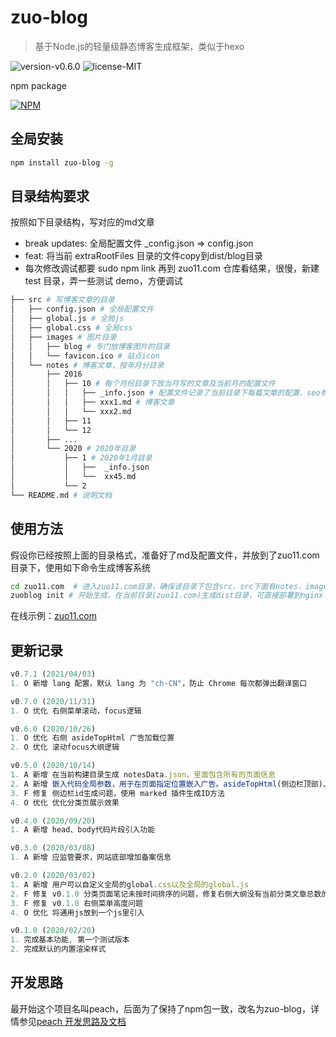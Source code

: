 # zuo-blog
> 基于Node.js的轻量级静态博客生成框架，类似于hexo

![version-v0.6.0](https://img.shields.io/badge/version-v0.6.0-yellow.svg) ![license-MIT](https://img.shields.io/badge/license-MIT-green.svg) 

npm package

[![NPM](https://nodei.co/npm/zuo-blog.png)](https://npmjs.org/package/zuo-blog)

## 全局安装
```bash
npm install zuo-blog -g
```

## 目录结构要求
按照如下目录结构，写对应的md文章

- break updates: 全局配置文件 _config.json => config.json
- feat: 将当前 extraRootFiles 目录的文件copy到dist/blog目录
- 每次修改调试都要 sudo npm link 再到 zuo11.com 仓库看结果，很慢，新建 test 目录，弄一些测试 demo，方便调试

```bash
├── src # 写博客文章的目录
│   ├── config.json # 全局配置文件
│   ├── global.js # 全局js
│   ├── global.css # 全局css 
│   ├── images # 图片目录
│   │   ├── blog # 专门放博客图片的目录
│   │   └── favicon.ico # 站点icon
│   └── notes # 博客文章，按年月分目录
│       ├── 2016
│       │   ├── 10 # 每个月份目录下放当月写的文章及当前月的配置文件
│       │   │   ├── _info.json # 配置文件记录了当前目录下每篇文章的配置、seo参数等
│       │   │   ├── xxx1.md # 博客文章
│       │   │   └── xxx2.md
│       │   ├── 11
│       │   └── 12
│       ├── ...
│       └── 2020 # 2020年目录
│           ├── 1 # 2020年1月目录
│           │   ├──  _info.json
│           │   └──  xx45.md
│           └── 2 
└── README.md # 说明文档
```

## 使用方法
假设你已经按照上面的目录格式，准备好了md及配置文件，并放到了zuo11.com目录下，使用如下命令生成博客系统
```bash
cd zuo11.com  # 进入zuo11.com目录，确保该目录下包含src，src下面有notes，images目录
zuoblog init # 开始生成，在当前目录(zuo11.com)生成dist目录，可直接部署到nginx
```

在线示例：[zuo11.com](http://www.zuo11.com)

## 更新记录
```js
v0.7.1 (2021/04/03)
1. O 新增 lang 配置，默认 lang 为 "ch-CN"，防止 Chrome 每次都弹出翻译窗口

v0.7.0 (2020/11/31)
1. O 优化 右侧菜单滚动，focus逻辑

v0.6.0 (2020/10/26)
1. O 优化 右侧 asideTopHtml 广告加载位置
2. O 优化 滚动focus大纲逻辑

v0.5.0 (2020/10/14)
1. A 新增 在当前构建目录生成 notesData.json，里面包含所有的页面信息
2. A 新增 嵌入代码全局参数，用于在页面指定位置嵌入广告。asideTopHtml(侧边栏顶部)、articleTopHtml(文章顶部)、commentTopHtml(评论顶部)、noteInnerAdHtml(分类文章内部)
3. F 修复 侧边栏id生成问题，使用 marked 插件生成ID方法
4. O 优化 优化分类页展示效果

v0.4.0 (2020/09/20)
1. A 新增 head、body代码片段引入功能

v0.3.0 (2020/03/08)
1. A 新增 应监管要求，网站底部增加备案信息

v0.2.0 (2020/03/02)
1. A 新增 用户可以自定义全局的global.css以及全局的global.js
2. F 修复 v0.1.0 分类页面笔记未按时间排序的问题，修复右侧大纲没有当前分类文章总数的问题
3. F 修复 v0.1.0 右侧菜单高度问题
4. O 优化 将通用js放到一个js里引入

v0.1.0 (2020/02/20)
1. 完成基本功能, 第一个测试版本
2. 完成默认的内置渲染样式
```

## 开发思路

最开始这个项目名叫peach，后面为了保持了npm包一致，改名为zuo-blog，详情参见[peach 开发思路及文档](docs/other/peach.md)

